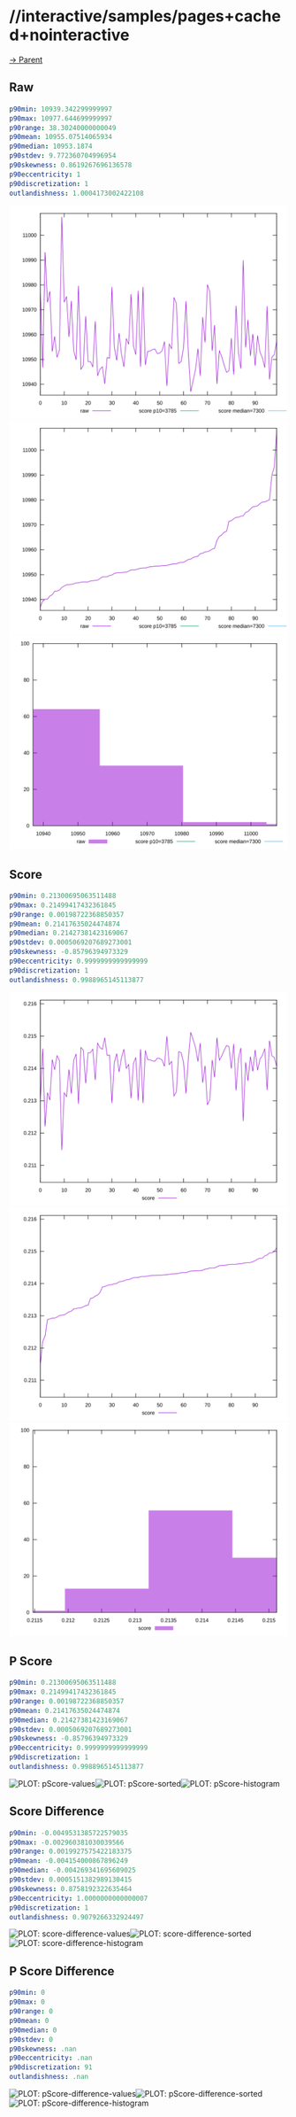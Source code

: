 
# //interactive/samples/pages+cached+nointeractive

[→ Parent](../..)


## Raw


```yaml
p90min: 10939.342299999997
p90max: 10977.644699999997
p90range: 38.30240000000049
p90mean: 10955.07514065934
p90median: 10953.1874
p90stdev: 9.772360704996954
p90skewness: 0.8619267696136578
p90eccentricity: 1
p90discretization: 1
outlandishness: 1.0004173002422108

```

![PLOT: raw-values](./raw/values.svg)![PLOT: raw-sorted](./raw/sorted.svg)![PLOT: raw-histogram](./raw/histogram.svg)
## Score


```yaml
p90min: 0.21300695063511488
p90max: 0.21499417432361845
p90range: 0.00198722368850357
p90mean: 0.21417635024474874
p90median: 0.21427381423169067
p90stdev: 0.0005069207689273001
p90skewness: -0.85796394973329
p90eccentricity: 0.9999999999999999
p90discretization: 1
outlandishness: 0.9988965145113877

```

![PLOT: score-values](./score/values.svg)![PLOT: score-sorted](./score/sorted.svg)![PLOT: score-histogram](./score/histogram.svg)
## P Score


```yaml
p90min: 0.21300695063511488
p90max: 0.21499417432361845
p90range: 0.00198722368850357
p90mean: 0.21417635024474874
p90median: 0.21427381423169067
p90stdev: 0.0005069207689273001
p90skewness: -0.85796394973329
p90eccentricity: 0.9999999999999999
p90discretization: 1
outlandishness: 0.9988965145113877

```

![PLOT: pScore-values](./pScore/values.svg)![PLOT: pScore-sorted](./pScore/sorted.svg)![PLOT: pScore-histogram](./pScore/histogram.svg)
## Score Difference


```yaml
p90min: -0.0049531385722579035
p90max: -0.002960381030039566
p90range: 0.0019927575422183375
p90mean: -0.004154000867896249
p90median: -0.004269341695609025
p90stdev: 0.0005151382989130415
p90skewness: 0.8758192322635464
p90eccentricity: 1.0000000000000007
p90discretization: 1
outlandishness: 0.9079266332924497

```

![PLOT: score-difference-values](./score-difference/values.svg)![PLOT: score-difference-sorted](./score-difference/sorted.svg)![PLOT: score-difference-histogram](./score-difference/histogram.svg)
## P Score Difference


```yaml
p90min: 0
p90max: 0
p90range: 0
p90mean: 0
p90median: 0
p90stdev: 0
p90skewness: .nan
p90eccentricity: .nan
p90discretization: 91
outlandishness: .nan

```

![PLOT: pScore-difference-values](./pScore-difference/values.svg)![PLOT: pScore-difference-sorted](./pScore-difference/sorted.svg)![PLOT: pScore-difference-histogram](./pScore-difference/histogram.svg)